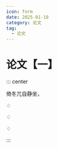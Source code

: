 ```yaml
---
icon: form
date: 2025-01-18
category: 论文
tag:
  - 论文
---
```


# 论文【一】

::: center

倚冬兀自静坐，

♢

♢


♢


:::
